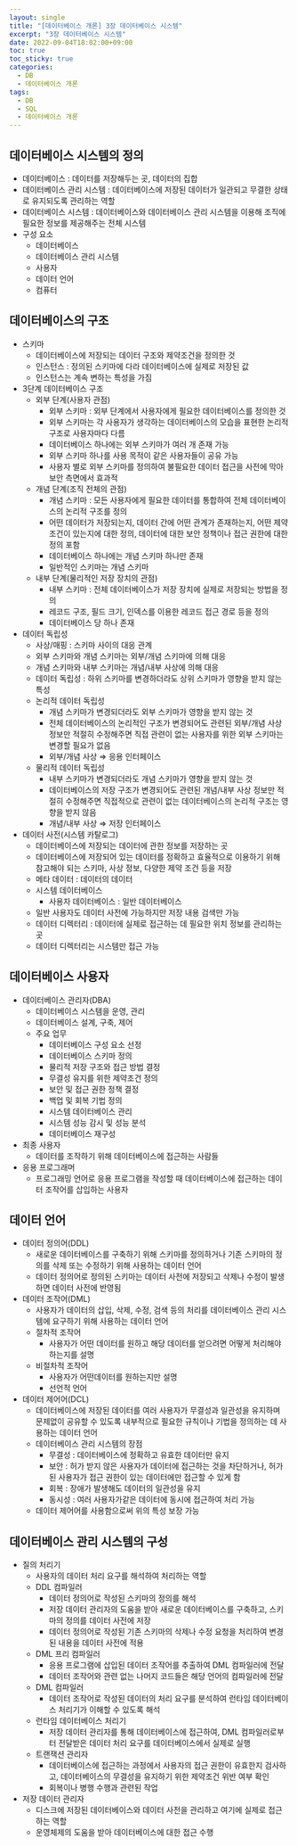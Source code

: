 ```yaml
---
layout: single
title: "[데이터베이스 개론] 3장 데이터베이스 시스템"
excerpt: "3장 데이터베이스 시스템"
date: 2022-09-04T18:02:00+09:00
toc: true
toc_sticky: true
categories:
  - DB 
  - 데이터베이스 개론
tags:
  - DB
  - SQL
  - 데이터베이스 개론
---
```


## 데이터베이스 시스템의 정의

- 데이터베이스 : 데이터를 저장해두는 곳, 데이터의 집합
- 데이터베이스 관리 시스템 : 데이터베이스에 저장된 데이터가 일관되고 무결한 상태로 유지되도록 관리하는 역할
- 데이터베이스 시스템 : 데이터베이스와 데이터베이스 관리 시스템을 이용해 조직에 필요한 정보를 제공해주는 전체 시스템
- 구성 요소
    - 데이터베이스
    - 데이터베이스 관리 시스템
    - 사용자
    - 데이터 언어
    - 컴퓨터

## 데이터베이스의 구조

- 스키마
    - 데이터베이스에 저장되는 데이터 구조와 제약조건을 정의한 것
    - 인스턴스 : 정의된 스키마에 다라 데이터베이스에 실제로 저장된 값
    - 인스턴스는 계속 변하는 특성을 가짐
- 3단계 데이터베이스 구조
    - 외부 단계(사용자 관점)
        - 외부 스키마 : 외부 단계에서 사용자에게 필요한 데이터베이스를 정의한 것
        - 외부 스키마는 각 사용자가 생각하는 데이터베이스의 모습을 표현한 논리적 구조로 사용자마다 다름
        - 데이터베이스 하나에는 외부 스키마가 여러 개 존재 가능
        - 외부 스키마 하나를 사용 목적이 같은 사용자들이 공유 가능
        - 사용자 별로 외부 스키마를 정의하여 불필요한 데이터 접근을 사전에 막아 보안 측면에서 효과적
    - 개념 단계(조직 전체의 관점)
        - 개념 스키마 : 모든 사용자에게 필요한 데이터를 통합하여 전체 데이터베이스의 논리적 구조를 정의
        - 어떤 데이터가 저장되는지, 데이터 간에 어떤 관계가 존재하는지, 어떤 제약 조건이 있는지에 대한 정의, 데이터에 대한 보안 정책이나 접근 권한에 대한 정의 포함
        - 데이터베이스 하나에는 개념 스키마 하나만 존재
        - 일반적인 스키마는 개념 스키마
    - 내부 단계(물리적인 저장 장치의 관점)
        - 내부 스키마 : 전체 데이터베이스가 저장 장치에 실제로 저장되는 방법을 정의
        - 레코드 구조, 필드 크기, 인덱스를 이용한 레코드 접근 경로 등을 정의
        - 데이터베이스 당 하나 존재
- 데이터 독립성
    - 사상/매핑 : 스키마 사이의 대응 관계
    - 외부 스키마와 개념 스키마는 외부/개념 스키마에 의해 대응
    - 개념 스키마와 내부 스키마는 개념/내부 사상에 의해 대응
    - 데이터 독립성 : 하위 스키마를 변경하더라도 상위 스키마가 영향을 받지 않는 특성
    - 논리적 데이터 독립성
        - 개념 스키마가 변경되더라도 외부 스키마가 영향을 받지 않는 것
        - 전체 데이터베이스의 논리적인 구조가 변경되어도 관련된 외부/개념 사상 정보만 적절히 수정해주면 직접 관련이 없는 사용자를 위한 외부 스키마는 변경할 필요가 없음
        - 외부/개념 사상 ⇒ 응용 인터페이스
    - 물리적 데이터 독립성
        - 내부 스키마가 변경되더라도 개념 스키마가 영향을 받지 않는 것
        - 데이터베이스의 저장 구조가 변경되어도 관련된 개념/내부 사상 정보만 적절히 수정해주면 직접적으로 관련이 없는 데이터베이스의 논리적 구조는 영향을 받지 않음
        - 개념/내부 사상 ⇒ 저장 인터페이스
- 데이터 사전(시스템 카탈로그)
    - 데이터베이스에 저장되는 데이터에 관한 정보를 저장하는 곳
    - 데이터베이스에 저장되어 있는 데이터를 정확하고 효율적으로 이용하기 위해 참고해야 되는 스키마, 사상 정보, 다양한 제약 조건 등을 저장
    - 메타 데이터 : 데이터의 데이터
    - 시스템 데이터베이스
        - 사용자 데이터베이스 : 일반 데이터베이스
    - 일반 사용자도 데이터 사전에 가능하지만 저장 내용 검색만 가능
    - 데이터 디렉터리 : 데이터에 실제로 접근하는 데 필요한 위치 정보를 관리하는 곳
    - 데이터 디렉터리는 시스템만 접근 가능

## 데이터베이스 사용자

- 데이터베이스 관리자(DBA)
    - 데이터베이스 시스템을 운영, 관리
    - 데이터베이스 설계, 구축, 제어
    - 주요 업무
        - 데이터베이스 구성 요소 선정
        - 데이터베이스 스키마 정의
        - 물리적 저장 구조와 접근 방법 결정
        - 무결성 유지를 위한 제약조건 정의
        - 보안 및 접근 권한 정책 결정
        - 백업 및 회복 기법 정의
        - 시스템 데이터베이스 관리
        - 시스템 성능 감시 및 성능 분석
        - 데이터베이스 재구성
- 최종 사용자
    - 데이터를 조작하기 위해 데이터베이스에 접근하는 사람들
- 응용 프로그래머
    - 프로그래밍 언어로 응용 프로그램을 작성할 때 데이터베이스에 접근하는 데이터 조작어를 삽입하는 사용자

## 데이터 언어

- 데이터 정의어(DDL)
    - 새로운 데이터베이스를 구축하기 위해 스키마를 정의하거나 기존 스키마의 정의를 삭제 또는 수정하기 위해 사용하는 데이터 언어
    - 데이터 정의어로 정의된 스키마는 데이터 사전에 저장되고 삭제나 수정이 발생하면 데이터 사전에 반영됨
- 데이터 조작어(DML)
    - 사용자가 데이터의 삽입, 삭제, 수정, 검색 등의 처리를 데이터베이스 관리 시스템에 요구하기 위해 사용하는 데이터 언어
    - 절차적 조작어
        - 사용자가 어떤 데이터를 원하고 해당 데이터를 얻으려면 어떻게 처리해야 하는지를 설명
    - 비절차적 조작어
        - 사용자가 어떤데이터를 원하는지만 설명
        - 선언적 언어
- 데이터 제어어(DCL)
    - 데이터베이스에 저장된 데이터를 여러 사용자가 무결성과 일관성을 유지하며 문제없이 공유할 수 있도록 내부적으로 필요한 규칙이나 기법을 정의하는 데 사용하는 데이터 언어
    - 데이터베이스 관리 시스템의 장점
        - 무결성 : 데이터베이스에 정확하고 유효한 데이터만 유지
        - 보안 : 허가 받지 않은 사용자가 데이터에 접근하는 것을 차단하거나, 허가된 사용자가 접근 권한이 있는 데이터에만 접근할 수 있게 함
        - 회복 : 장애가 발생해도 데이터의 일관성을 유지
        - 동시성 : 여러 사용자가같은 데이터에 동시에 접근하여 처리 가능
    - 데이터 제어어를 사용함으로써 위의 특성 보장 가능

## 데이터베이스 관리 시스템의 구성

- 질의 처리기
    - 사용자의 데이터 처리 요구를 해석하여 처리하는 역할
    - DDL 컴파일러
        - 데이터 정의어로 작성된 스키마의 정의를 해석
        - 저장 데이터 관리자의 도움을 받아 새로운 데이터베이스를 구축하고, 스키마의 정의를 데이터 사전에 저장
        - 데이터 정의어로 작성된 기존 스키마의 삭제나 수정 요청을 처리하여 변경된 내용을 데이터 사전에 적용
    - DML 프리 컴파일러
        - 응용 프로그램에 삽입된 데이터 조작어를 추출하여 DML 컴파일러에 전달
        - 데이터 조작어와 관련 없는 나머지 코드들은 해당 언어의 컴파일러에 전달
    - DML 컴파일러
        - 데이터 조작어로 작성된 데이터의 처리 요구를 분석하여 런타임 데이터베이스 처리기가 이해할 수 있도록 해석
    - 런타임 데이터베이스 처리기
        - 저장 데이터 관리자를 통해 데이터베이스에 접근하여, DML 컴파일러로부터 전달받은 데이터 처리 요구를 데이터베이스에서 실제로 실행
    - 트랜잭션 관리자
        - 데이터베이스에 접근하는 과정에서 사용자의 접근 권한이 유효한지 검사하고, 데이터베이스의 무결성을 유지하기 위한 제약조건 위반 여부 확인
        - 회복이나 병행 수행과 관련된 작업
- 저장 데이터 관리자
    - 디스크에 저장된 데이터베이스와 데이터 사전을 관리하고 여기에 실제로 접근하는 역할
    - 운영체제의 도움을 받아 데이터베이스에 대한 접근 수행


